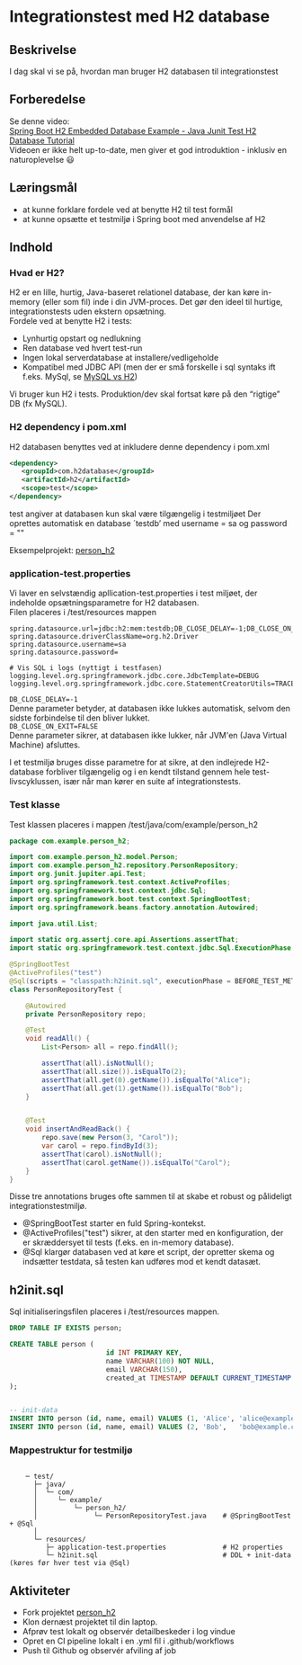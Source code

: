 # Integrationstest med H2 database

## Beskrivelse
I dag skal vi se på, hvordan man bruger H2 databasen til integrationstest

## Forberedelse
Se denne video:  
[Spring Boot H2 Embedded Database Example - Java Junit Test H2 Database Tutorial](https://www.youtube.com/watch?v=ixIxXRoCr5w)  
Videoen er ikke helt up-to-date, men giver et god introduktion - inklusiv en naturoplevelse :smiley:


## Læringsmål
- at kunne forklare fordele ved at benytte H2 til test formål
- at kunne opsætte et testmiljø i Spring boot med anvendelse af H2

## Indhold
### Hvad er H2?
H2 er en lille, hurtig, Java-baseret relationel database, der kan køre in-memory (eller som fil) inde i din JVM-proces. Det gør den ideel til hurtige, integrationstests uden ekstern opsætning.  
Fordele ved at benytte H2 i tests:
- Lynhurtig opstart og nedlukning
- Ren database ved hvert test-run
- Ingen lokal serverdatabase at installere/vedligeholde
- Kompatibel med JDBC API (men der er små forskelle i sql syntaks ift f.eks. MySql, se [MySQL vs H2](https://www.geeksforgeeks.org/blogs/mysql-vs-h2/))
  
Vi bruger kun H2 i tests. Produktion/dev skal fortsat køre på den “rigtige” DB (fx MySQL).

### H2 dependency i pom.xml
H2 databasen benyttes ved at inkludere denne dependency i pom.xml 

```xml
<dependency>
   <groupId>com.h2database</groupId>
   <artifactId>h2</artifactId>
   <scope>test</scope>
</dependency>
```

<scope>test</scope> angiver at databasen kun skal være tilgængelig i testmiljøet
Der oprettes automatisk en database ´testdb’ med username = sa og password = ""  

Eksempelprojekt: [person_h2](https://github.com/EK-DATA-2SEM-PROGSYSTEK/person_h2)

### application-test.properties
Vi laver en selvstændig apllication-test.properties i test miljøet, der indeholde opsætningsparametre for H2 databasen.  
Filen placeres i /test/resources mappen

```
spring.datasource.url=jdbc:h2:mem:testdb;DB_CLOSE_DELAY=-1;DB_CLOSE_ON_EXIT=FALSE
spring.datasource.driverClassName=org.h2.Driver
spring.datasource.username=sa
spring.datasource.password=

# Vis SQL i logs (nyttigt i testfasen)
logging.level.org.springframework.jdbc.core.JdbcTemplate=DEBUG
logging.level.org.springframework.jdbc.core.StatementCreatorUtils=TRACE
```
```DB_CLOSE_DELAY=-1```  
Denne parameter betyder, at databasen ikke lukkes automatisk, selvom den sidste forbindelse til den bliver lukket.  
```DB_CLOSE_ON_EXIT=FALSE```  
Denne parameter sikrer, at databasen ikke lukker, når JVM'en (Java Virtual Machine) afsluttes.  

I et testmiljø bruges disse parametre for at sikre, at den indlejrede H2-database forbliver tilgængelig og i en kendt tilstand gennem hele test-livscyklussen, især når man kører en suite af integrationstests.  
### Test klasse

Test klassen placeres i mappen /test/java/com/example/person_h2
```java
package com.example.person_h2;

import com.example.person_h2.model.Person;
import com.example.person_h2.repository.PersonRepository;
import org.junit.jupiter.api.Test;
import org.springframework.test.context.ActiveProfiles;
import org.springframework.test.context.jdbc.Sql;
import org.springframework.boot.test.context.SpringBootTest;
import org.springframework.beans.factory.annotation.Autowired;

import java.util.List;

import static org.assertj.core.api.Assertions.assertThat;
import static org.springframework.test.context.jdbc.Sql.ExecutionPhase.BEFORE_TEST_METHOD;

@SpringBootTest
@ActiveProfiles("test")
@Sql(scripts = "classpath:h2init.sql", executionPhase = BEFORE_TEST_METHOD)
class PersonRepositoryTest {

    @Autowired
    private PersonRepository repo;

    @Test
    void readAll() {
        List<Person> all = repo.findAll();

        assertThat(all).isNotNull();
        assertThat(all.size()).isEqualTo(2);
        assertThat(all.get(0).getName()).isEqualTo("Alice");
        assertThat(all.get(1).getName()).isEqualTo("Bob");
    }


    @Test
    void insertAndReadBack() {
        repo.save(new Person(3, "Carol"));
        var carol = repo.findById(3);
        assertThat(carol).isNotNull();
        assertThat(carol.getName()).isEqualTo("Carol");
    }
}
```
Disse tre annotations bruges ofte sammen til at skabe et robust og pålideligt integrationstestmiljø.

- @SpringBootTest starter en fuld Spring-kontekst.
- @ActiveProfiles("test") sikrer, at den starter med en konfiguration, der er skræddersyet til tests (f.eks. en in-memory database).
- @Sql klargør databasen ved at køre et script, der opretter skema og indsætter testdata, så testen kan udføres mod et kendt datasæt.

## h2init.sql
Sql initialiseringsfilen placeres i /test/resources mappen.
```sql
DROP TABLE IF EXISTS person;

CREATE TABLE person (
                        id INT PRIMARY KEY,
                        name VARCHAR(100) NOT NULL,
                        email VARCHAR(150),
                        created_at TIMESTAMP DEFAULT CURRENT_TIMESTAMP
);


-- init-data
INSERT INTO person (id, name, email) VALUES (1, 'Alice', 'alice@example.com');
INSERT INTO person (id, name, email) VALUES (2, 'Bob',   'bob@example.com');
```
### Mappestruktur for testmiljø
```text

    ─ test/
      ├─ java/
      │  └─ com/
      │     └─ example/
      │         └─ person_h2/
      │              └─ PersonRepositoryTest.java    # @SpringBootTest + @Sql
      │              
      └─ resources/
         ├─ application-test.properties              # H2 properties
         └─ h2init.sql                               # DDL + init-data (køres før hver test via @Sql)
```

## Aktiviteter

- Fork projektet [person_h2](https://github.com/EK-DATA-2SEM-PROGSYSTEK/person_h2)    
- Klon dernæst projektet til din laptop.  
- Afprøv test lokalt og observér detailbeskeder i log vindue  
- Opret en CI pipeline lokalt i en .yml fil i .github/workflows
- Push til Github og observér afviling af job

